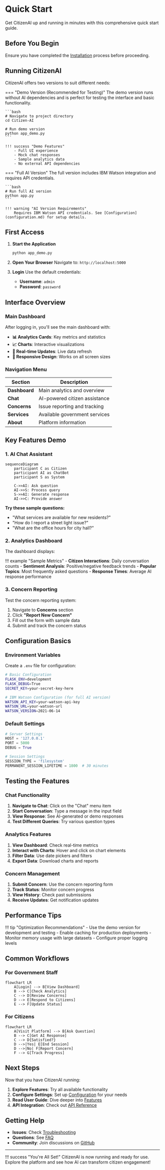 # Quick Start

Get CitizenAI up and running in minutes with this comprehensive quick start guide.

## Before You Begin

Ensure you have completed the [Installation](installation.md) process before proceeding.

## Running CitizenAI

CitizenAI offers two versions to suit different needs:

=== "Demo Version (Recommended for Testing)"
    The demo version runs without AI dependencies and is perfect for testing the interface and basic functionality.
    
    ```bash
    # Navigate to project directory
    cd Citizen-AI
    
    # Run demo version
    python app_demo.py
    ```
    
    !!! success "Demo Features"
        - Full UI experience
        - Mock chat responses
        - Sample analytics data
        - No external API dependencies

=== "Full AI Version"
    The full version includes IBM Watson integration and requires API credentials.
    
    ```bash
    # Run full AI version
    python app.py
    ```
    
    !!! warning "AI Version Requirements"
        Requires IBM Watson API credentials. See [Configuration](configuration.md) for setup details.

## First Access

1. **Start the Application**
   ```bash
   python app_demo.py
   ```

2. **Open Your Browser**
   Navigate to: `http://localhost:5000`

3. **Login**
   Use the default credentials:
   - **Username**: `admin`
   - **Password**: `password`

## Interface Overview

### Main Dashboard

After logging in, you'll see the main dashboard with:

- **📊 Analytics Cards**: Key metrics and statistics
- **📈 Charts**: Interactive visualizations
- **🔄 Real-time Updates**: Live data refresh
- **📱 Responsive Design**: Works on all screen sizes

### Navigation Menu

| Section | Description |
|---------|-------------|
| **Dashboard** | Main analytics and overview |
| **Chat** | AI-powered citizen assistance |
| **Concerns** | Issue reporting and tracking |
| **Services** | Available government services |
| **About** | Platform information |

## Key Features Demo

### 1. AI Chat Assistant

```mermaid
sequenceDiagram
    participant C as Citizen
    participant AI as ChatBot
    participant S as System
    
    C->>AI: Ask question
    AI->>S: Process query
    S->>AI: Generate response
    AI->>C: Provide answer
```

**Try these sample questions:**

- "What services are available for new residents?"
- "How do I report a street light issue?"
- "What are the office hours for city hall?"

### 2. Analytics Dashboard

The dashboard displays:

!!! example "Sample Metrics"
    - **Citizen Interactions**: Daily conversation counts
    - **Sentiment Analysis**: Positive/negative feedback trends
    - **Popular Topics**: Most frequently asked questions
    - **Response Times**: Average AI response performance

### 3. Concern Reporting

Test the concern reporting system:

1. Navigate to **Concerns** section
2. Click **"Report New Concern"**
3. Fill out the form with sample data
4. Submit and track the concern status

## Configuration Basics

### Environment Variables

Create a `.env` file for configuration:

```bash title=".env"
# Basic Configuration
FLASK_ENV=development
FLASK_DEBUG=True
SECRET_KEY=your-secret-key-here

# IBM Watson Configuration (for full AI version)
WATSON_API_KEY=your-watson-api-key
WATSON_URL=your-watson-url
WATSON_VERSION=2021-06-14
```

### Default Settings

```python title="Default Configuration"
# Server Settings
HOST = '127.0.0.1'
PORT = 5000
DEBUG = True

# Session Settings
SESSION_TYPE = 'filesystem'
PERMANENT_SESSION_LIFETIME = 1800  # 30 minutes
```

## Testing the Features

### Chat Functionality

1. **Navigate to Chat**: Click on the "Chat" menu item
2. **Start Conversation**: Type a message in the input field
3. **View Response**: See AI-generated or demo responses
4. **Test Different Queries**: Try various question types

### Analytics Features

1. **View Dashboard**: Check real-time metrics
2. **Interact with Charts**: Hover and click on chart elements
3. **Filter Data**: Use date pickers and filters
4. **Export Data**: Download charts and reports

### Concern Management

1. **Submit Concern**: Use the concern reporting form
2. **Track Status**: Monitor concern progress
3. **View History**: Check past submissions
4. **Receive Updates**: Get notification updates

## Performance Tips

!!! tip "Optimization Recommendations"
    - Use the demo version for development and testing
    - Enable caching for production deployments
    - Monitor memory usage with large datasets
    - Configure proper logging levels

## Common Workflows

### For Government Staff

```mermaid
flowchart LR
    A[Login] --> B[View Dashboard]
    B --> C[Check Analytics]
    C --> D[Review Concerns]
    D --> E[Respond to Citizens]
    E --> F[Update Status]
```

### For Citizens

```mermaid
flowchart LR
    A[Visit Platform] --> B[Ask Question]
    B --> C[Get AI Response]
    C --> D{Satisfied?}
    D -->|Yes| E[End Session]
    D -->|No| F[Report Concern]
    F --> G[Track Progress]
```

## Next Steps

Now that you have CitizenAI running:

1. **Explore Features**: Try all available functionality
2. **Configure Settings**: Set up [Configuration](configuration.md) for your needs
3. **Read User Guide**: Dive deeper into [Features](../user-guide/features.md)
4. **API Integration**: Check out [API Reference](../api/overview.md)

## Getting Help

- **Issues**: Check [Troubleshooting](../support/troubleshooting.md)
- **Questions**: See [FAQ](../support/faq.md)
- **Community**: Join discussions on [GitHub](https://github.com/AkhileshMalthi/Citizen-AI/discussions)

---

!!! success "You're All Set!"
    CitizenAI is now running and ready for use. Explore the platform and see how AI can transform citizen engagement!
